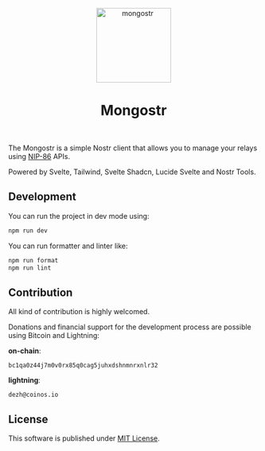 <p align="center"> 
    <img alt="mongostr" src="./static/favicon.ico" width="150" height="150" />
</p>

<h1 align="center">
Mongostr
</h1>

<br/>

The Mongostr is a simple Nostr client that allows you to manage your relays using [NIP-86](https://github.com/nostr-protocol/nips/blob/master/86.md) APIs.

Powered by Svelte, Tailwind, Svelte Shadcn, Lucide Svelte and Nostr Tools.

## Development

You can run the project in dev mode using:

```sh
npm run dev
```

You can run formatter and linter like:

```sh
npm run format
npm run lint
```

## Contribution

All kind of contribution is highly welcomed.

Donations and financial support for the development process are possible using Bitcoin and Lightning:

**on-chain**:

```
bc1qa0z44j7m0v0rx85q0cag5juhxdshnmnrxnlr32
```

**lightning**: 

```
dezh@coinos.io
```

## License

This software is published under [MIT License](./LICENSE).
